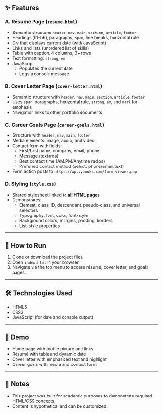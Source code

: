 
## ✨ Features  

### A. Résumé Page (`resume.html`)
- Semantic structure: `header`, `nav`, `main`, `section`, `article`, `footer`
- Headings (h1–h6), paragraphs, `span`, line breaks, horizontal rule
- Div that displays current date (with JavaScript)
- Links and lists (unordered list of skills)
- Table with caption, 4 columns, 3+ rows
- Text formatting: `strong`, `em`
- JavaScript:
  - Populates the current date
  - Logs a console message

### B. Cover Letter Page (`cover-letter.html`)
- Semantic structure with `header`, `nav`, `main`, `section`, `article`, `footer`
- Uses `span`, paragraphs, horizontal rule, `strong`, `em`, and `mark` for emphasis
- Navigation links to other portfolio documents

### C. Career Goals Page (`career-goals.html`)
- Structure with `header`, `nav`, `main`, `footer`
- Media elements: image, audio, and video
- Contact form with fields:
  - First/Last name, company, email, phone
  - Message (textarea)
  - Best contact time (AM/PM/Anytime radios)
  - Preferred contact method (select: phone/email/text)
- Form action posts to `https://wp.zybooks.com/form-viewer.php`

### D. Styling (`style.css`)
- Shared stylesheet linked to **all HTML pages**
- Demonstrates:
  - Element, class, ID, descendant, pseudo-class, and universal selectors
  - Typography: font, color, font-style
  - Background colors, margins, padding, borders
  - List-style properties

---

## 🚀 How to Run  
1. Clone or download the project files.  
2. Open `index.html` in your browser.  
3. Navigate via the top menu to access résumé, cover letter, and goals pages.  

---

## 🛠️ Technologies Used  
- HTML5  
- CSS3  
- JavaScript (for date and console output)  

---

## 📸 Demo  
- Home page with profile picture and links  
- Résumé with table and dynamic date  
- Cover letter with emphasized text and highlight  
- Career goals with media and contact form  

---

## 📌 Notes  
- This project was built for academic purposes to demonstrate required HTML/CSS concepts.  
- Content is hypothetical and can be customized.  
